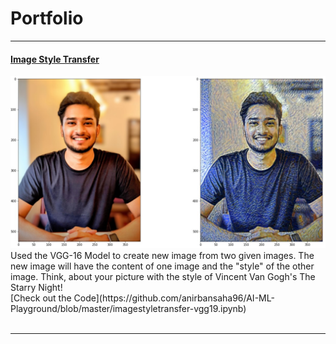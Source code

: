 # Portfolio

---
#### [Image Style Transfer](https://github.com/anirbansaha96/AI-ML-Playground/blob/master/imagestyletransfer-vgg19.ipynb)
<img src="images/style_transfer_output.jpg?raw=true"/>
Used the VGG-16 Model to create new image from two given images. The new image will have the content of one image and the "style" of the other image. Think, about your picture with the style of Vincent Van Gogh's The Starry Night!

<br>
[Check out the Code](https://github.com/anirbansaha96/AI-ML-Playground/blob/master/imagestyletransfer-vgg19.ipynb)
<br>
<!-- <form action="https://share.streamlit.io/anirbansaha96/asl/main/src/st_asl.py" method="get" target="_blank"><button type="submit">Try it out!</button></form> -->
<br>

---
